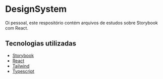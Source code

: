 # DesignSystem
Oi pessoal, este respositório contém arquivos de estudos sobre Storybook com React.

## Tecnologias utilizadas
* [Storybook](https://storybook.js.org)
* [React](https://pt-br.reactjs.org)
* [Tailwind](https://tailwindcss.com)
* [Typescript](https://www.typescriptlang.org)
